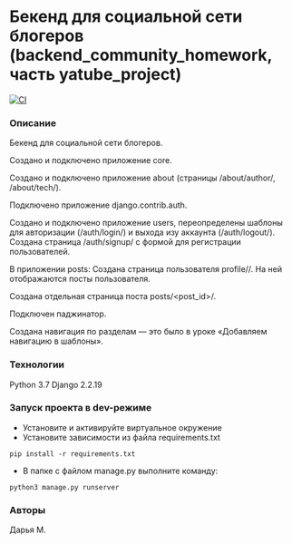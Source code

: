 # Бекенд для социальной сети блогеров (backend_community_homework, часть yatube_project)

[![CI](https://github.com/yandex-praktikum/hw03_forms/actions/workflows/python-app.yml/badge.svg?branch=master)](https://github.com/yandex-praktikum/hw03_forms/actions/workflows/python-app.yml)

### Описание
Бекенд для социальной сети блогеров.

Создано и подключено приложение core. 

Создано и подключено приложение about (страницы /about/author/, /about/tech/).

Подключено приложение django.contrib.auth.

Создано и подключено приложение users, переопределены шаблоны для авторизации (/auth/login/) и выхода изу аккаунта (/auth/logout/). Создана страница /auth/signup/ с формой для регистрации пользователей.

В приложении posts: 
  Создана страница пользователя profile/<username>/. На ней отображаются посты пользователя.
  
  Создана отдельная страница поста posts/<post_id>/.
  
  Подключен паджинатор.
  
  Создана навигация по разделам — это было в уроке «Добавляем навигацию в шаблоны».

### Технологии
Python 3.7
Django 2.2.19
### Запуск проекта в dev-режиме
- Установите и активируйте виртуальное окружение
- Установите зависимости из файла requirements.txt
```
pip install -r requirements.txt
``` 
- В папке с файлом manage.py выполните команду:
```
python3 manage.py runserver
```
### Авторы
Дарья М.
